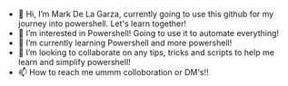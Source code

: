 - 👋 Hi, I’m Mark De La Garza, currently going to use this github for my journey into powershell. Let's learn together!
- 👀 I’m interested in Powershell! Going to use it to automate everything! 
- 🌱 I’m currently learning Powershell and more powershell!
- 💞️ I’m looking to collaborate on any tips, tricks and scripts to help me learn and simplify powershell!
- 📫 How to reach me ummm colloboration or DM's!!

<!---
DeathN0te/Powershell Projects is a ✨ special ✨ repository because its `README.md` (this file) appears on your GitHub profile.
You can click the Preview link to take a look at your changes.
--->
